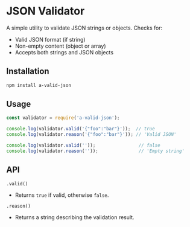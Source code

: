 # JSON Validator

A simple utility to validate JSON strings or objects. Checks for:

- Valid JSON format (if string)
- Non-empty content (object or array)
- Accepts both strings and JSON objects

## Installation

```bash
npm install a-valid-json
```

## Usage

```js
const validator = require('a-valid-json');

console.log(validator.valid('{"foo":"bar"}'));  // true
console.log(validator.reason('{"foo":"bar"}')); // 'Valid JSON'

console.log(validator.valid(''));                // false
console.log(validator.reason(''));               // 'Empty string'

```

## API

`.valid()`
* Returns `true` if valid, otherwise `false`.

`.reason()`
* Returns a string describing the validation result.
